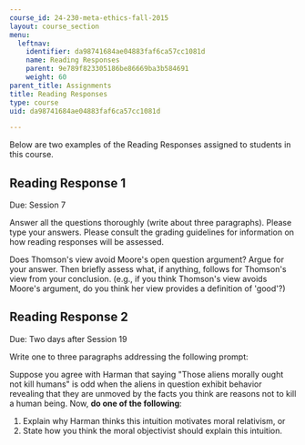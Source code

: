 ```yaml
---
course_id: 24-230-meta-ethics-fall-2015
layout: course_section
menu:
  leftnav:
    identifier: da98741684ae04883faf6ca57cc1081d
    name: Reading Responses
    parent: 9e789f823305186be86669ba3b584691
    weight: 60
parent_title: Assignments
title: Reading Responses
type: course
uid: da98741684ae04883faf6ca57cc1081d

---
```


Below are two examples of the Reading Responses assigned to students in this course.

Reading Response 1
------------------

Due: Session 7

Answer all the questions thoroughly (write about three paragraphs). Please type your answers. Please consult the grading guidelines for information on how reading responses will be assessed.

Does Thomson's view avoid Moore's open question argument? Argue for your answer. Then briefly assess what, if anything, follows for Thomson's view from your conclusion. (e.g., if you think Thomson's view avoids Moore's argument, do you think her view provides a definition of 'good'?)

Reading Response 2
------------------

Due: Two days after Session 19

Write one to three paragraphs addressing the following prompt:

Suppose you agree with Harman that saying "Those aliens morally ought not kill humans" is odd when the aliens in question exhibit behavior revealing that they are unmoved by the facts you think are reasons not to kill a human being. Now, **do one of the following**:

1.  Explain why Harman thinks this intuition motivates moral relativism, or
2.  State how you think the moral objectivist should explain this intuition.